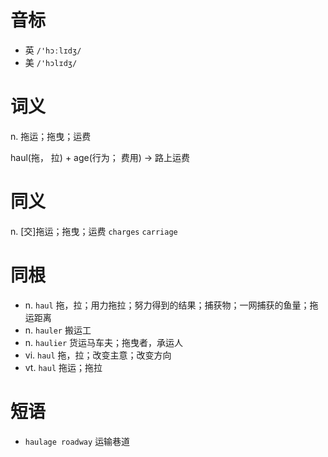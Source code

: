 # 音标

- 英 `/'hɔːlɪdʒ/`
- 美 `/'hɔlɪdʒ/`

# 词义

n. 拖运；拖曳；运费




haul(拖， 拉) + age(行为； 费用) → 路上运费

# 同义

n. [交]拖运；拖曳；运费
`charges` `carriage`

# 同根

- n. `haul` 拖，拉；用力拖拉；努力得到的结果；捕获物；一网捕获的鱼量；拖运距离
- n. `hauler` 搬运工
- n. `haulier` 货运马车夫；拖曳者，承运人
- vi. `haul` 拖，拉；改变主意；改变方向
- vt. `haul` 拖运；拖拉

# 短语

- `haulage roadway` 运输巷道

